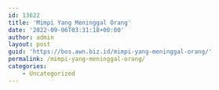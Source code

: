 ```yaml
---
id: 13622
title: 'Mimpi Yang Meninggal Orang'
date: '2022-09-06T03:31:18+00:00'
author: admin
layout: post
guid: 'https://bos.awn.biz.id/mimpi-yang-meninggal-orang/'
permalink: /mimpi-yang-meninggal-orang/
categories:
    - Uncategorized
---
```



